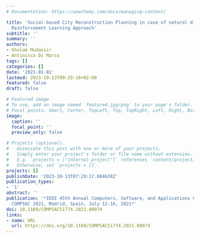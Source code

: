 ```yaml
---
# Documentation: https://wowchemy.com/docs/managing-content/

title: 'Social-based City Reconstruction Planning in case of natural disasters: a
  Reinforcement Learning Approach'
subtitle: ''
summary: ''
authors:
- Ghulam Mudassir
- Antinisca Di Marco
tags: []
categories: []
date: '2021-01-01'
lastmod: 2023-10-13T09:29:18+02:00
featured: false
draft: false

# Featured image
# To use, add an image named `featured.jpg/png` to your page's folder.
# Focal points: Smart, Center, TopLeft, Top, TopRight, Left, Right, BottomLeft, Bottom, BottomRight.
image:
  caption: ''
  focal_point: ''
  preview_only: false

# Projects (optional).
#   Associate this post with one or more of your projects.
#   Simply enter your project's folder or file name without extension.
#   E.g. `projects = ["internal-project"]` references `content/project/deep-learning/index.md`.
#   Otherwise, set `projects = []`.
projects: []
publishDate: '2023-10-13T07:29:17.884638Z'
publication_types:
- '1'
abstract: ''
publication: '*IEEE 45th Annual Computers, Software, and Applications Conference,
  COMPSAC 2021, Madrid, Spain, July 12-16, 2021*'
doi: 10.1109/COMPSAC51774.2021.00074
links:
- name: URL
  url: https://doi.org/10.1109/COMPSAC51774.2021.00074
---
```

